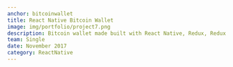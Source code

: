 ```yaml
---
anchor: bitcoinwallet
title: React Native Bitcoin Wallet
image: img/portfolio/project7.png
description: Bitcoin wallet made built with React Native, Redux, Redux Saga for android and iOS. The screenshots of the different frontend versions can be found <a href="https://drive.google.com/open?id=0B8O-f_jRXuuITG5HX3hWMF9YaUk">here</a>.
team: Single
date: November 2017
category: ReactNative
---
```

